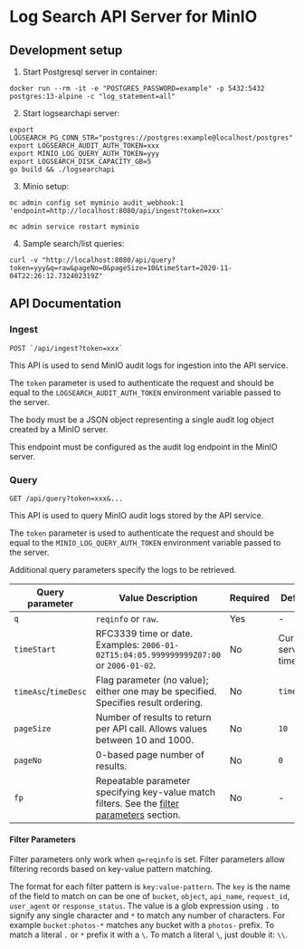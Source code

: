 # Log Search API Server for MinIO

## Development setup

1. Start Postgresql server in container:

```shell
docker run --rm -it -e "POSTGRES_PASSWORD=example" -p 5432:5432 postgres:13-alpine -c "log_statement=all"
```

2. Start logsearchapi server:

```shell
export LOGSEARCH_PG_CONN_STR="postgres://postgres:example@localhost/postgres"
export LOGSEARCH_AUDIT_AUTH_TOKEN=xxx
export MINIO_LOG_QUERY_AUTH_TOKEN=yyy
export LOGSEARCH_DISK_CAPACITY_GB=5
go build && ./logsearchapi
```

3. Minio setup:

```shell
mc admin config set myminio audit_webhook:1 'endpoint=http://localhost:8080/api/ingest?token=xxx'

mc admin service restart myminio
```

4. Sample search/list queries:

```shell
curl -v "http://localhost:8080/api/query?token=yyy&q=raw&pageNo=0&pageSize=10&timeStart=2020-11-04T22:26:12.732402319Z"
```

## API Documentation

### Ingest 

```
POST `/api/ingest?token=xxx`
```

This API is used to send MinIO audit logs for ingestion into the API service.

The `token` parameter is used to authenticate the request and should be equal to the `LOGSEARCH_AUDIT_AUTH_TOKEN` environment variable passed to the server.

The body must be a JSON object representing a single audit log object created by a MinIO server.

This endpoint must be configured as the audit log endpoint in the MinIO server.

### Query

```
GET /api/query?token=xxx&...
```

This API is used to query MinIO audit logs stored by the API service.

The `token` parameter is used to authenticate the request and should be equal to the `MINIO_LOG_QUERY_AUTH_TOKEN` environment variable passed to the server.

Additional query parameters specify the logs to be retrieved.

| Query parameter      | Value Description                                                                                                 | Required | Default             |
|----------------------|-------------------------------------------------------------------------------------------------------------------|----------|---------------------|
| `q`                  | `reqinfo` or `raw`.                                                                                               | Yes      | -                   |
| `timeStart`          | RFC3339 time or date. Examples: `2006-01-02T15:04:05.999999999Z07:00` or `2006-01-02`.                            | No       | Current server time |
| `timeAsc`/`timeDesc` | Flag parameter (no value); either one may be specified. Specifies result ordering.                                | No       | `timeDesc`          |
| `pageSize`           | Number of results to return per API call. Allows values between 10 and 1000.                                      | No       | `10`                |
| `pageNo`             | 0-based page number of results.                                                                                   | No       | `0`                 |
| `fp`                 | Repeatable parameter specifying key-value match filters. See the [filter parameters](#filter-parameters) section. | No       | -                   |

#### Filter Parameters

Filter parameters only work when `q=reqinfo` is set. Filter parameters allow filtering records based on key-value pattern matching. 

The format for each filter pattern is `key:value-pattern`. The `key` is the name of the field to match on can be one of `bucket`, `object`, `api_name`, `request_id`, `user_agent` or `response_status`. The value is a glob expression using `.` to signify any single character and `*` to match any number of characters. For example `bucket:photos-*` matches any bucket with a `photos-` prefix. To match a literal `.` or `*` prefix it with a `\`. To match a literal `\`, just double it: `\\`.
